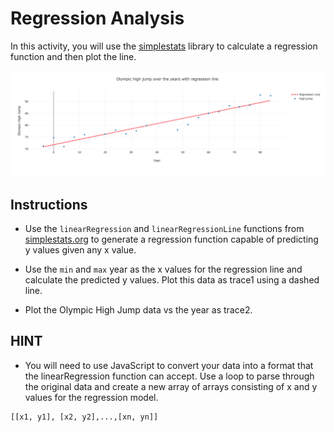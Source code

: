 # Regression Analysis

In this activity, you will use the [simplestats](https://simplestatistics.org/) library to calculate a regression function and then plot the line.

![regression](regression.png)

## Instructions

* Use the `linearRegression` and `linearRegressionLine` functions from [simplestats.org](https://simplestatistics.org/docs/#linearregressionline) to generate a regression function capable of predicting y values given any x value.

* Use the `min` and `max` year as the x values for the regression line and calculate the predicted y values. Plot this data as trace1 using a dashed line.

* Plot the Olympic High Jump data vs the year as trace2.

## HINT

* You will need to use JavaScript to convert your data into a format that the linearRegression function can accept. Use a loop to parse through the original data and create a new array of arrays consisting of x and y values for the regression model.


```
[[x1, y1], [x2, y2],...,[xn, yn]]
```
